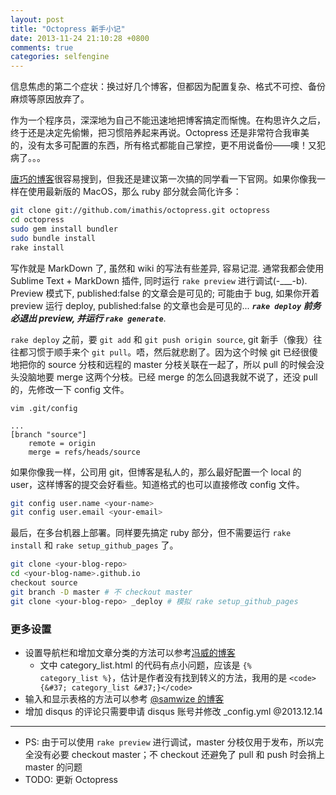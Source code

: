 ```yaml
---
layout: post
title: "Octopress 新手小记"
date: 2013-11-24 21:10:28 +0800
comments: true
categories: selfengine
---
```

信息焦虑的第二个症状：换过好几个博客，但都因为配置复杂、格式不可控、备份麻烦等原因放弃了。

作为一个程序员，深深地为自己不能迅速地把博客搞定而惭愧。在构思许久之后，终于还是决定先偷懒，把习惯陪养起来再说。Octopress 还是非常符合我审美的，没有太多可配置的东西，所有格式都能自己掌控，更不用说备份——噢！又犯病了。。。

[唐巧的博客][devtang]很容易搜到，但我还是建议第一次搞的同学看一下官网。如果你像我一样在使用最新版的 MacOS，那么 ruby 部分就会简化许多：
``` sh
git clone git://github.com/imathis/octopress.git octopress
cd octopress
sudo gem install bundler
sudo bundle install
rake install
```
<!-- more -->

写作就是 MarkDown 了, 虽然和 wiki 的写法有些差异, 容易记混. 通常我都会使用 Sublime Text + MarkDown 插件, 同时运行 `rake preview` 进行调试(-___-b). Preview 模式下, published:false 的文章会是可见的; 可能由于 bug, 如果你开着 preview 运行 deploy, published:false 的文章也会是可见的... ***`rake deploy` 前务必退出 preview, 并运行 `rake generate`***.

`rake deploy` 之前，要 `git add` 和 `git push origin source`, git 新手（像我）往往都习惯于顺手来个 `git pull`。唔，然后就悲剧了。因为这个时候 git 已经很傻地把你的 source 分枝和远程的 master 分枝关联在一起了，所以 pull 的时候会没头没脑地要 merge 这两个分枝。已经 merge 的怎么回退我就不说了，还没 pull 的，先修改一下 config 文件。
<pre><code>vim .git/config

...
[branch "source"]
    remote = origin
    merge = refs/heads/source
</code></pre>

如果你像我一样，公司用 git，但博客是私人的，那么最好配置一个 local 的 user，这样博客的提交会好看些。知道格式的也可以直接修改 config 文件。
``` sh
git config user.name <your-name>
git config user.email <your-email>
```

最后，在多台机器上部署。同样要先搞定 ruby 部分，但不需要运行 `rake install` 和 `rake setup_github_pages` 了。
``` sh
git clone <your-blog-repo>
cd <your-blog-name>.github.io
checkout source
git branch -D master # 不 checkout master
git clone <your-blog-repo> _deploy # 模拟 rake setup_github_pages
```

### 更多设置
 * 设置导航栏和增加文章分类的方法可以参考[冯威的博客][fengwei]
   * 文中 category_list.html 的代码有点小问题，应该是 <code>{&#37; category_list &#37;}</code>，估计是作者没有找到转义的方法，我用的是 ```<code>{&#37; category_list &#37;}</code>```
 * 输入和显示表格的方法可以参考 [@samwize 的博客][samwize]
 * 增加 disqus 的评论只需要申请 disqus 账号并修改 _config.yml @2013.12.14

 [devtang]: http://blog.devtang.com/blog/2012/02/10/setup-blog-based-on-github/ "象写程序一样写博客：搭建基于github的博客"
 [fengwei]: http://oec2003.github.io/blog/2013/06/26/octopress-blog-setting/ "Octopress博客设置"
 [samwize]: http://samwize.com/2012/09/24/octopress-table-stylesheet/ "Octopress Table Stylesheet"

****
 * PS: 由于可以使用 `rake preview` 进行调试，master 分枝仅用于发布，所以完全没有必要 checkout master；不 checkout 还避免了 pull 和 push 时会捎上 master 的问题
 * TODO: 更新 Octopress
